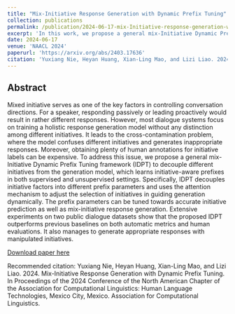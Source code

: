 ```yaml
---
title: "Mix-Initiative Response Generation with Dynamic Prefix Tuning"
collection: publications
permalink: /publication/2024-06-17-mix-Initiative-response-generation-with-dynamic-prefix-tuning
excerpt: 'In this work, we propose a general mix-Initiative Dynamic Prefix Tuning framework (IDPT) to decouple different initiatives from the generation model.'
date: 2024-06-17
venue: 'NAACL 2024'
paperurl: 'https://arxiv.org/abs/2403.17636'
citation: 'Yuxiang Nie, Heyan Huang, Xian-Ling Mao, and Lizi Liao. 2024. Mix-Initiative Response Generation with Dynamic Prefix Tuning. In Proceedings of the 2024 Conference of the North American Chapter of the Association for Computational Linguistics: Human Language Technologies, Mexico City, Mexico. Association for Computational Linguistics.'
---
```


## Abstract
Mixed initiative serves as one of the key factors in controlling conversation directions. For a speaker, responding passively or leading proactively would result in rather different responses. However, most dialogue systems focus on training a holistic response generation model without any distinction among different initiatives. It leads to the cross-contamination problem, where the model confuses different initiatives and generates inappropriate responses. Moreover, obtaining plenty of human annotations for initiative labels can be expensive. To address this issue, we propose a general mix-Initiative Dynamic Prefix Tuning framework (IDPT) to decouple different initiatives from the generation model, which learns initiative-aware prefixes in both supervised and unsupervised settings. Specifically, IDPT decouples initiative factors into different prefix parameters and uses the attention mechanism to adjust the selection of initiatives in guiding generation dynamically. The prefix parameters can be tuned towards accurate initiative prediction as well as mix-initiative response generation. Extensive experiments on two public dialogue datasets show that the proposed IDPT outperforms previous baselines on both automatic metrics and human evaluations. It also manages to generate appropriate responses with manipulated initiatives.

[Download paper here](https://arxiv.org/pdf/2403.17636.pdf)

Recommended citation: Yuxiang Nie, Heyan Huang, Xian-Ling Mao, and Lizi Liao. 2024. Mix-Initiative Response Generation with Dynamic Prefix Tuning. In Proceedings of the 2024 Conference of the North American Chapter of the Association for Computational Linguistics: Human Language Technologies, Mexico City, Mexico. Association for Computational Linguistics.
